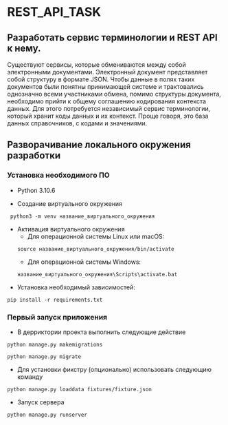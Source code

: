 # REST_API_TASK


## Разработать сервис терминологии и REST API к нему.
Существуют сервисы, которые обмениваются между собой электронными документами. Электронный документ представляет собой структуру в формате
JSON.
Чтобы данные в полях таких документов были понятны принимающей системе и трактовались однозначно всеми участниками обмена, помимо структуры
документа, необходимо прийти к общему соглашению кодирования контекста данных.
Для этого потребуется независимый сервис терминологии, который хранит коды данных и их контекст. Проще говоря, это база данных справочников, с
кодами и значениями.

## Разворачивание локального окружения разработки

### Установка необходимого ПО
  - Python 3.10.6
* Создание виртуального окружения 
 ```commandline
  python3 -m venv название_виртуального_окружения
 ```
* Активация виртуального окружения
  - Для операционной системы Linux или macOS:
  ```commandline
  source название_виртуального_окружения/bin/activate
  ```
  - Для операционной системы Windows:
  ```commandline
  название_виртуального_окружения\Scripts\activate.bat
  ```
* Установка необходимый зависимостей:
```commandline
pip install -r requirements.txt
```
### Первый запуск приложения
* В дерриктории проекта выполнить следующие действие
```commandline
python manage.py makemigrations
```
```commandline
python manage.py migrate
```
* Для установки фикстру (опционально) использовать следующию команду
```commandline
python manage.py loaddata fixtures/fixture.json
```
* Запуск сервера
```commandline
python manage.py runserver
```



